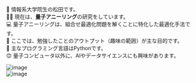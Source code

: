 👋 情報系大学院生の松田です。  
👨‍💻 現在は、**量子アニーリング**の研究をしています。  
💻 量子アニーリングは、組合せ最適化問題を解くことに特化した最適化手法です。   
🚩 ここでは、勉強したことのアウトプット（趣味の範囲）が主な目的です。  
🌱 主なプログラミング言語はPythonです。  
😊 量子コンピュータ以外に、AIやデータサイエンスにも興味があります。  

![image](https://github.com/user-attachments/assets/1f935bf6-e197-404f-87f8-eab53f200685)  
![image](https://github.com/user-attachments/assets/56537ad1-1d63-4b1e-adf6-023d50a4acbe)

<!---
Matsuda-K/Matsuda-K is a ✨ special ✨ repository because its `README.md` (this file) appears on your GitHub profile.
You can click the Preview link to take a look at your changes.
--->

